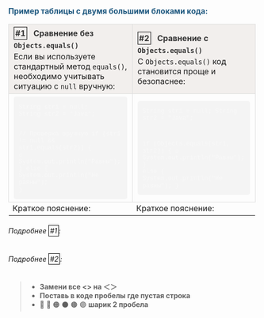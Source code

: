 <table class="language-java_td" style="width: 99%; border-collapse: collapse; margin-bottom: 5px;">
	<tr>
		<strong style="font-size: 1.1em; color: #333; color: #1E587F;">Пример таблицы с двумя большими блоками кода:</strong>
    </tr>
    <tr>
        <td style="padding: 5px 10px; border: 1px solid #ddd; background-color: #f2efed">
            <strong style="font-size: 1em; color: #333; line-height: 1.7;"><span style="border: 1px solid black; padding: 2px;">#1</span>
		&nbsp; Сравнение без <code>Objects.equals()</code></strong> <!-- Заголовок первой колонки-->
			<br/>
Если вы используете стандартный метод <code>equals()</code>, необходимо учитывать ситуацию с <code>null</code> вручную:
			<br/>
        </td>
        <td style="padding: 5px 10px; border: 1px solid #ddd; background-color: #f2efed">
            <strong style="font-size: 1em; color: #333; line-height: 1.7;"><span style="border: 1px solid black; padding: 2px;">#2</span>
		&nbsp; Сравнение с <code>Objects.equals()</code></strong>  <!-- Заголовок второй колонки-->
		<br/>
С <code>Objects.equals()</code> код становится проще и безопаснее:
        </td>
    </tr>
    <tr>
        <td style="padding: 5px 10px; border: 1px solid #ddd;">
            <pre class="language-java_td" style="background-color: #f4f4f4; color: #f8f8f8; margin: 0px; padding: 0px 10px; border-radius: 5px; font-size: 0.9em; overflow-x: auto;">
				<code class="language-java language-java_td" style="font-family: 'Courier New', monospace; padding: 0px; margin: 0px;">
String str1 = null;
String str2 = "Java";
 
// Проверка вручную
if (str1 != null && str1.equals(str2)) {  🔴
    System.out.println("Равны");
} else {
    System.out.println("Не равны");
}
				</code>
            </pre>
        </td>
        <td style="padding: 5px 10px; border: 1px solid #ddd;">
            <pre style="background-color: #f4f4f4; color: #f8f8f8; margin: 0px; padding: 0px 10px; border-radius: 5px; font-size: 0.9em; overflow-x: auto;">
				<code class="language-java language-java_td" style="font-family: 'Courier New', monospace; padding: 0px; margin: 0px;">
String str1 = null;
String str2 = "Java";
 
if (Objects.equals(str1, str2)) {
🔴  System.out.println("Равны");
} else {
    System.out.println("Не равны");
}
				</code>
            </pre>
        </td>
    </tr>
    <tr>
	    <td>
	    Краткое пояснение:
	    </td>
	    <td>
	    Краткое пояснение:
	    </td>
    </tr>
</table>

###### Подробнее <span style="border: 1px solid black; padding: 2px; line-height: 1.75;">#1</span>: &nbsp; <br/>

###### Подробнее <span style="border: 1px solid black; padding: 2px; line-height: 1.75;">#2</span>: &nbsp; <br/>



> - **Замени все <> на ＜＞**
> - **Поставь в коде пробелы где пустая строка**
> - 🔴 🔵 🟠 ⚫️ 🟤 🟣 **шарик 2 пробела**